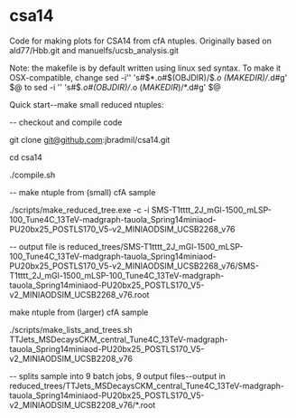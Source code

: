 csa14
=====

Code for making plots for CSA14 from cfA ntuples.  Originally based on ald77/Hbb.git and manuelfs/ucsb_analysis.git

Note: the makefile is by default written using linux sed syntax.  To
make it OSX-compatible, change
	sed -i'' 's#$*.o#$(OBJDIR)/$*.o $(MAKEDIR)/$*.d#g' $@
to
	sed -i '' 's#$*.o#$(OBJDIR)/$*.o $(MAKEDIR)/$*.d#g' $@

Quick start--make small reduced ntuples:

-- checkout and compile code

git clone git@github.com:jbradmil/csa14.git

cd csa14

./compile.sh

-- make ntuple from (small) cfA sample

./scripts/make_reduced_tree.exe -c -i SMS-T1tttt_2J_mGl-1500_mLSP-100_Tune4C_13TeV-madgraph-tauola_Spring14miniaod-PU20bx25_POSTLS170_V5-v2_MINIAODSIM_UCSB2268_v76

-- output file is reduced_trees/SMS-T1tttt_2J_mGl-1500_mLSP-100_Tune4C_13TeV-madgraph-tauola_Spring14miniaod-PU20bx25_POSTLS170_V5-v2_MINIAODSIM_UCSB2268_v76/SMS-T1tttt_2J_mGl-1500_mLSP-100_Tune4C_13TeV-madgraph-tauola_Spring14miniaod-PU20bx25_POSTLS170_V5-v2_MINIAODSIM_UCSB2268_v76.root

make ntuple from (larger) cfA sample

./scripts/make_lists_and_trees.sh TTJets_MSDecaysCKM_central_Tune4C_13TeV-madgraph-tauola_Spring14miniaod-PU20bx25_POSTLS170_V5-v2_MINIAODSIM_UCSB2208_v76

-- splits sample into 9 batch jobs, 9 output files--output in reduced_trees/TTJets_MSDecaysCKM_central_Tune4C_13TeV-madgraph-tauola_Spring14miniaod-PU20bx25_POSTLS170_V5-v2_MINIAODSIM_UCSB2208_v76/*.root
